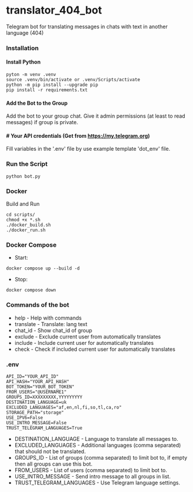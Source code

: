 # translator_404_bot
Telegram bot for translating messages in chats with text in another language (404)


### Installation

#### Install Python
```
pyton -m venv .venv
source .venv/bin/activate or .venv/Scripts/activate
python -m pip install --upgrade pip
pip install -r requirements.txt
```

#### Add the Bot to the Group
 Add the bot to your group chat.
 Give it admin permissions (at least to read messages) if group is private.


#### # Your API credentials (Get from https://my.telegram.org)
Fill variables in the '.env' file by use example template 'dot_env' file.


### Run the Script
```
python bot.py
```

### Docker
Build and Run
```
cd scripts/
chmod +x *.sh
./docker_build.sh
./docker_run.sh
```

### Docker Compose
- Start:
```
docker compose up --build -d
```
- Stop:
```
docker compose down
```

### Commands of the bot

- help - Help with commands
- translate - Translate: lang text
- chat_id  - Show chat_id of group
- exclude - Exclude current user from automatically translates
- include - Include current user for automatically translates
- check - Check if included current user for automatically translates


### .env

```dotenv
API_ID="YOUR_API_ID"
API_HASH="YOUR_API_HASH"
BOT_TOKEN="YOUR_BOT_TOKEN"
FROM_USERS="@USERNAME1"
GROUPS_ID=XXXXXXXXX,YYYYYYYYY
DESTINATION_LANGUAGE=uk
EXCLUDED_LANGUAGES="af,en,nl,fi,so,tl,ca,ro"
STORAGE_PATH="storage"
USE_IPV6=False
USE_INTRO_MESSAGE=False
TRUST_TELEGRAM_LANGUAGES=True
```
- DESTINATION_LANGUAGE - Language to translate all messages to.
- EXCLUDED_LANGUAGES - Additional languages (comma separated) that should not be translated.
- GROUPS_ID - List of groups (comma separated) to limit bot to, if empty then all groups can use this bot.
- FROM_USERS - List of users (comma separated) to limit bot to.
- USE_INTRO_MESSAGE - Send intro message to all groups in list.
- TRUST_TELEGRAM_LANGUAGES - Use Telegram language settings.